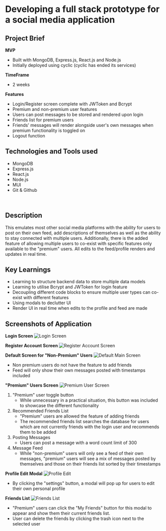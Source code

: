# Developing a full stack prototype for a social media application

## Project Brief

**MVP**

- Built with MongoDB, Express.js, React.js and Node.js
- Initially deployed using cyclic (cyclic has ended its services)

**TimeFrame**

- 2 weeks

**Features**

- Login/Register screen complete with JWToken and Bcrypt
- Premium and non-premium user features
- Users can post messages to be stored and rendered upon login
- Friends list for premium users
- Friends' messages will render alongside user's own messages when premium functionality is toggled on
- Logout function

## Technologies and Tools used

- MongoDB
- Express.js
- React.js
- Node.js
- MUI
- Git & Github

<br>

## Description

This emulates most other social media platforms with the ability for users to post on their own feed, add descriptions of themselves as well as the ability to stay connected with multiple users. Additionally, there is the added feature of allowing multiple users to co-exist with specific features only available to the "premium" users. All edits to the feed/profile renders and updates in real time.

## Key Learnings

- Learning to structure backend data to store multiple data models
- Learning to utilise Bcrypt and JWToken for login feature
- Decoupling different code blocks to ensure multiple user types can co-exist with different features
- Using modals to declutter UI
- Render UI in real time when edits to the profile and feed are made

## Screenshots of Application

**Login Screen**
![Login Screen](https://github.com/johnww15/ggwp/blob/main/public/01_Login.png?raw=true)

**Register Account Screen**
![Register Account Screen](https://github.com/johnww15/ggwp/blob/main/public/02_Register.png?raw=true)

**Default Screen for "Non-Premium" Users**
![Default Main Screen](https://github.com/johnww15/ggwp/blob/main/public/03_MainScreen.png?raw=true)

- Non premium users do not have the feature to add friends
- Feed will only show their own messages posted with timestamps included

**"Premium" Users Screen**
![Premium User Screen](https://github.com/johnww15/ggwp/blob/main/public/04_PremiumScreen.png?raw=true)

1. "Premium" user toggle button
   - While unnecessary in a practical situation, this button was included to showcase the different functionality
2. Recommended Friends List
   - "Premium" users are allowed the feature of adding friends
   - The recommended friends list searches the database for users which are not currently friends with the login user and recommends them to be added
3. Posting Messages
   - Users can post a message with a word count limit of 300
4. Message Feed
   - While "non-premium" users will only see a feed of their own messages, "premium" users will see a mix of messages posted by themselves and those on their friends list sorted by their timestamps

**Profile Edit Modal**
![Profile Edit](https://github.com/johnww15/ggwp/blob/main/public/05_ProfileEdit.png?raw=true)

- By clicking the "settings" button, a modal will pop up for users to edit their own personal profile

**Friends List**
![Friends List](https://github.com/johnww15/ggwp/blob/main/public/06_FriendsList.png?raw=true)

- "Premium" users can click the "My Friends" button for this modal to appear and show them their current friends list.
- User can delete the friends by clicking the trash icon next to the selected user
